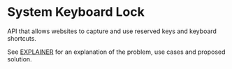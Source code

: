 # System Keyboard Lock
API that allows websites to capture and use reserved keys and keyboard shortcuts.

See [EXPLAINER](https://github.com/jondahlke/system-keyboard-lock/blob/master/EXPLAINER.md) for an explanation of the problem, use cases and proposed solution.
